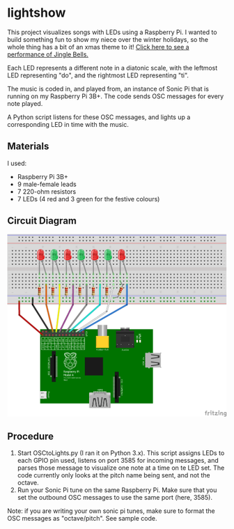 # lightshow
This project visualizes songs with LEDs using a Raspberry Pi. I wanted to build something fun to show my niece over the winter holidays, so the whole thing has a bit of an xmas theme to it! [Click here to see a performance of Jingle Bells.](https://www.youtube.com/watch?v=Q6xnmALbX_Y)

Each LED represents a different note in a diatonic scale, with the leftmost LED representing "do", and the rightmost LED representing "ti".

The music is coded in, and played from, an instance of Sonic Pi that is running on my Raspberry Pi 3B+. The code sends OSC messages for every note played. 

A Python script listens for these OSC messages, and lights up a corresponding LED in time with the music.

## Materials

I used:
* Raspberry Pi 3B+
* 9 male-female leads
* 7 220-ohm resistors
* 7 LEDs (4 red and 3 green for the festive colours)

## Circuit Diagram
![jingle bells circuit diagram](https://raw.githubusercontent.com/jakeparmstrong/jinglebells/master/jinglebells_bb.png)

## Procedure

1. Start OSCtoLights.py (I ran it on Python 3.x). This script assigns LEDs to each GPIO pin used, listens on port 3585 for incoming messages, and parses those message to visualize one note at a time on te LED set.  The code currently only looks at the pitch name being sent, and not the octave.
2. Run your Sonic Pi tune on the same Raspberry Pi. Make sure that you set the outbound OSC messages to use the same port (here, 3585).

Note: if you are writing your own sonic pi tunes, make sure to format the OSC messages as  "octave/pitch". See sample code.
